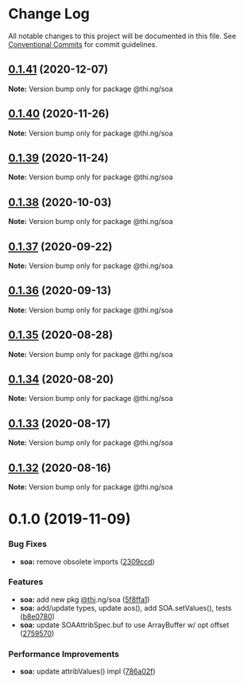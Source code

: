 # Change Log

All notable changes to this project will be documented in this file.
See [Conventional Commits](https://conventionalcommits.org) for commit guidelines.

## [0.1.41](https://github.com/thi-ng/umbrella/compare/@thi.ng/soa@0.1.40...@thi.ng/soa@0.1.41) (2020-12-07)

**Note:** Version bump only for package @thi.ng/soa





## [0.1.40](https://github.com/thi-ng/umbrella/compare/@thi.ng/soa@0.1.39...@thi.ng/soa@0.1.40) (2020-11-26)

**Note:** Version bump only for package @thi.ng/soa





## [0.1.39](https://github.com/thi-ng/umbrella/compare/@thi.ng/soa@0.1.38...@thi.ng/soa@0.1.39) (2020-11-24)

**Note:** Version bump only for package @thi.ng/soa





## [0.1.38](https://github.com/thi-ng/umbrella/compare/@thi.ng/soa@0.1.37...@thi.ng/soa@0.1.38) (2020-10-03)

**Note:** Version bump only for package @thi.ng/soa





## [0.1.37](https://github.com/thi-ng/umbrella/compare/@thi.ng/soa@0.1.36...@thi.ng/soa@0.1.37) (2020-09-22)

**Note:** Version bump only for package @thi.ng/soa





## [0.1.36](https://github.com/thi-ng/umbrella/compare/@thi.ng/soa@0.1.35...@thi.ng/soa@0.1.36) (2020-09-13)

**Note:** Version bump only for package @thi.ng/soa





## [0.1.35](https://github.com/thi-ng/umbrella/compare/@thi.ng/soa@0.1.34...@thi.ng/soa@0.1.35) (2020-08-28)

**Note:** Version bump only for package @thi.ng/soa





## [0.1.34](https://github.com/thi-ng/umbrella/compare/@thi.ng/soa@0.1.33...@thi.ng/soa@0.1.34) (2020-08-20)

**Note:** Version bump only for package @thi.ng/soa





## [0.1.33](https://github.com/thi-ng/umbrella/compare/@thi.ng/soa@0.1.32...@thi.ng/soa@0.1.33) (2020-08-17)

**Note:** Version bump only for package @thi.ng/soa





## [0.1.32](https://github.com/thi-ng/umbrella/compare/@thi.ng/soa@0.1.31...@thi.ng/soa@0.1.32) (2020-08-16)

**Note:** Version bump only for package @thi.ng/soa





# 0.1.0 (2019-11-09)

### Bug Fixes

* **soa:** remove obsolete imports ([2309ccd](https://github.com/thi-ng/umbrella/commit/2309ccd6e581b6f385f4a2720fd2ad5cfb8a0d79))

### Features

* **soa:** add new pkg [@thi](https://github.com/thi).ng/soa ([5f8ffa1](https://github.com/thi-ng/umbrella/commit/5f8ffa175fabc4518f6b931c8c57473ea8ab1a74))
* **soa:** add/update types, update aos(), add SOA.setValues(), tests ([b8e0780](https://github.com/thi-ng/umbrella/commit/b8e07806427041a7ef3413ca47357e3360f6a4c8))
* **soa:** update SOAAttribSpec.buf to use ArrayBuffer w/ opt offset ([2759570](https://github.com/thi-ng/umbrella/commit/27595700ce0df21258dad58e18abf98b8ddb7c30))

### Performance Improvements

* **soa:** update attribValues() impl ([786a02f](https://github.com/thi-ng/umbrella/commit/786a02f66fd0f50e678f3eb048964fadf293db3f))
